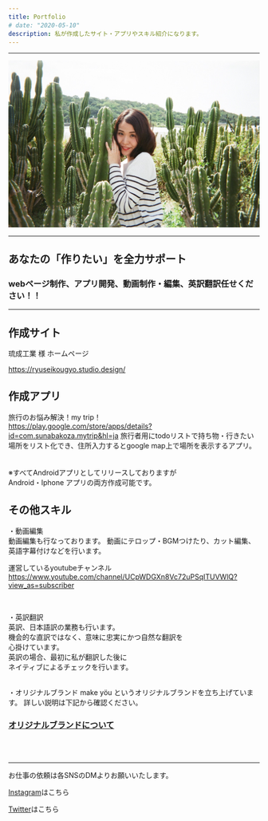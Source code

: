 ```yaml
---
title: Portfolio 
# date: "2020-05-10"
description: 私が作成したサイト・アプリやスキル紹介になります。
---
```

__________________________________

![](../../asset/../assets/profilepic.png)
__________________________________
## あなたの「作りたい」を全力サポート
### webページ制作、アプリ開発、動画制作・編集、英訳翻訳任せください！！


__________________________________
## 作成サイト  


琉成工業 様 ホームページ

https://ryuseikougyo.studio.design/

<!-- ### BAR SMILE 様 ホームページ

https://barsmile.studio.design/  -->




## 作成アプリ


旅行のお悩み解決！my trip！  
https://play.google.com/store/apps/details?id=com.sunabakoza.mytrip&hl=ja
旅行者用にtodoリストで持ち物・行きたい場所をリスト化でき、住所入力するとgoogle map上で場所を表示するアプリ。  
<br>
<br>
※すべてAndroidアプリとしてリリースしておりますが  
Android・Iphone アプリの両方作成可能です。  



## その他スキル

・動画編集  
動画編集も行なっております。
動画にテロップ・BGMつけたり、カット編集、  
英語字幕付けなどを行います。  


運営しているyoutubeチャンネル  
https://www.youtube.com/channel/UCpWDGXn8Vc72uPSqITUVWlQ?view_as=subscriber  

<br>


・英訳翻訳  
英訳、日本語訳の業務も行います。  
機会的な直訳ではなく、意味に忠実にかつ自然な翻訳を  
心掛けています。  
英訳の場合、最初に私が翻訳した後に  
ネイティブによるチェックを行います。

<br>
・オリジナルブランド
make yöu というオリジナルブランドを立ち上げています。  
詳しい説明は下記から確認ください。  
<br>

### [オリジナルブランドについて](https://asaneblog.netlify.app/originambrand/)

<br><br>

__________________________________  

お仕事の依頼は各SNSのDMよりお願いいたします。
<br>

[Instagram](https://www.instagram.com/asane108/?hl=ja)はこちら  

[Twitter](https://twitter.com/asa1084)はこちら